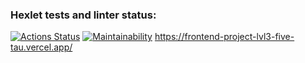 ### Hexlet tests and linter status:
[![Actions Status](https://github.com/prozet-x/frontend-project-lvl3/workflows/hexlet-check/badge.svg)](https://github.com/prozet-x/frontend-project-lvl3/actions)
[![Maintainability](https://api.codeclimate.com/v1/badges/87cf65da83ac264041da/maintainability)](https://codeclimate.com/github/prozet-x/frontend-project-lvl3/maintainability)
https://frontend-project-lvl3-five-tau.vercel.app/